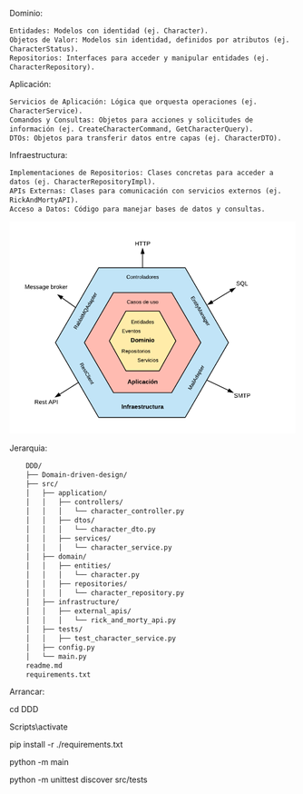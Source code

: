 Dominio:

    Entidades: Modelos con identidad (ej. Character).
    Objetos de Valor: Modelos sin identidad, definidos por atributos (ej. CharacterStatus).
    Repositorios: Interfaces para acceder y manipular entidades (ej. CharacterRepository).

Aplicación:

    Servicios de Aplicación: Lógica que orquesta operaciones (ej. CharacterService).
    Comandos y Consultas: Objetos para acciones y solicitudes de información (ej. CreateCharacterCommand, GetCharacterQuery).
    DTOs: Objetos para transferir datos entre capas (ej. CharacterDTO).

Infraestructura:

    Implementaciones de Repositorios: Clases concretas para acceder a datos (ej. CharacterRepositoryImpl).
    APIs Externas: Clases para comunicación con servicios externos (ej. RickAndMortyAPI).
    Acceso a Datos: Código para manejar bases de datos y consultas.

![Alt text](assets/1_yR4C1B-YfMh5zqpbHzTyag.png)

Jerarquia:

        DDD/
        ├── Domain-driven-design/
        ├── src/
        │   ├── application/
        │   │   ├── controllers/
        │   │   │   └── character_controller.py
        │   │   ├── dtos/
        │   │   │   └── character_dto.py
        │   │   ├── services/
        │   │   │   └── character_service.py
        │   ├── domain/
        │   │   ├── entities/
        │   │   │   └── character.py
        │   │   ├── repositories/
        │   │   │   └── character_repository.py
        │   ├── infrastructure/
        │   │   ├── external_apis/
        │   │   │   └── rick_and_morty_api.py
        │   ├── tests/
        │   │   ├── test_character_service.py
        │   ├── config.py
        │   └── main.py
        readme.md
        requirements.txt

Arrancar:

cd DDD

Scripts\activate

pip install -r ./requirements.txt

python -m main

python -m unittest discover src/tests